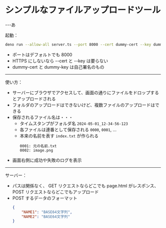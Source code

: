 # シンプルなファイルアップロードツール

---あ

起動：

```sh
deno run --allow-all server.ts --port 8000 --cert dummy-cert --key dummy-key
```

- ポートはデフォルトでも 8000
- HTTPS にしないなら --cert と --key は要らない
- dummy-cert と dummy-key は自己署名のもの

---

使い方：

- サーバーにブラウザでアクセスして、画面の通りにファイルをドロップするとアップロードされる
- フォルダのアップロードはできないけど、複数ファイルのアップロードはできる
- 保存されるファイル名は・・・
	- タイムスタンプがフォルダ名 `2024-05-01_12-34-56-123`
	- 各ファイルは連番として保存される `0000`, `0001`, ...
	- 本来の名前を表す `index.txt` が作られる
		```
		0001: 元の名前.txt
		0002: image.png
		```
- 画面右側に成功や失敗のログを表示

---

サーバー：

- パスは関係なく、 GET リクエストならどこでも page.html がレスポンス、 POST リクエストならどこでもアップロード
- POST するデータのフォーマット
	```json
	{
		"NAME1": "BASE64文字列",
		"NAME2": "BASE64文字列"
	}
	```


